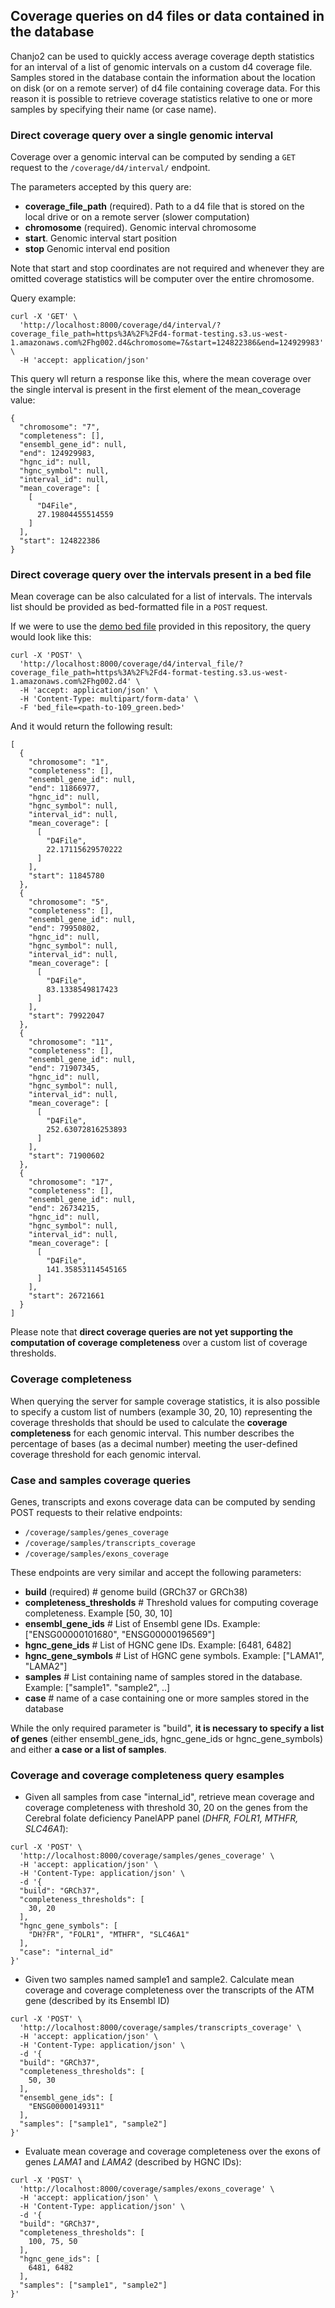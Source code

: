 ## Coverage queries on d4 files or data contained in the database

Chanjo2 can be used to quickly access average coverage depth statistics for an interval of a list of genomic intervals on a custom d4 coverage file.
Samples stored in the database contain the information about the location on disk (or on a remote server) of d4 file containing coverage data. For this reason it is possible to retrieve coverage statistics relative to one or more samples by specifying their name (or case name).

### Direct coverage query over a single genomic interval

Coverage over a genomic interval can be computed by sending a `GET` request to the `/coverage/d4/interval/` endpoint.

The parameters accepted by this query are:

- <strong>coverage_file_path</strong> (required). Path to a d4 file that is stored on the local drive or on a remote server (slower computation)
- <strong>chromosome</strong> (required). Genomic interval chromosome
- <strong>start</strong>. Genomic interval start position 
- <strong>stop</strong> Genomic interval end position 

Note that start and stop coordinates are not required and whenever they are omitted coverage statistics will be computer over the entire chromosome.

Query example:

``` shell
curl -X 'GET' \
  'http://localhost:8000/coverage/d4/interval/?coverage_file_path=https%3A%2F%2Fd4-format-testing.s3.us-west-1.amazonaws.com%2Fhg002.d4&chromosome=7&start=124822386&end=124929983' \
  -H 'accept: application/json'
```

This query wll return a response like this, where the mean coverage over the single interval is present in the first element of the mean_coverage value:

``` shell
{
  "chromosome": "7",
  "completeness": [],
  "ensembl_gene_id": null,
  "end": 124929983,
  "hgnc_id": null,
  "hgnc_symbol": null,
  "interval_id": null,
  "mean_coverage": [
    [
      "D4File",
      27.19804455514559
    ]
  ],
  "start": 124822386
}
```

### Direct coverage query over the intervals present in a bed file

Mean coverage can be also calculated for a list of intervals. The intervals list should be provided as bed-formatted file in a `POST` request.

If we were to use the [demo bed file](https://github.com/Clinical-Genomics/chanjo2/blob/main/src/chanjo2/demo/109_green.bed) provided in this repository, the query would look like this:

``` shell
curl -X 'POST' \
  'http://localhost:8000/coverage/d4/interval_file/?coverage_file_path=https%3A%2F%2Fd4-format-testing.s3.us-west-1.amazonaws.com%2Fhg002.d4' \
  -H 'accept: application/json' \
  -H 'Content-Type: multipart/form-data' \
  -F 'bed_file=<path-to-109_green.bed>'
```

And it would return the following result:

``` shell
[
  {
    "chromosome": "1",
    "completeness": [],
    "ensembl_gene_id": null,
    "end": 11866977,
    "hgnc_id": null,
    "hgnc_symbol": null,
    "interval_id": null,
    "mean_coverage": [
      [
        "D4File",
        22.17115629570222
      ]
    ],
    "start": 11845780
  },
  {
    "chromosome": "5",
    "completeness": [],
    "ensembl_gene_id": null,
    "end": 79950802,
    "hgnc_id": null,
    "hgnc_symbol": null,
    "interval_id": null,
    "mean_coverage": [
      [
        "D4File",
        83.1338549817423
      ]
    ],
    "start": 79922047
  },
  {
    "chromosome": "11",
    "completeness": [],
    "ensembl_gene_id": null,
    "end": 71907345,
    "hgnc_id": null,
    "hgnc_symbol": null,
    "interval_id": null,
    "mean_coverage": [
      [
        "D4File",
        252.63072816253893
      ]
    ],
    "start": 71900602
  },
  {
    "chromosome": "17",
    "completeness": [],
    "ensembl_gene_id": null,
    "end": 26734215,
    "hgnc_id": null,
    "hgnc_symbol": null,
    "interval_id": null,
    "mean_coverage": [
      [
        "D4File",
        141.35853114545165
      ]
    ],
    "start": 26721661
  }
]
```

Please note that <strong>direct coverage queries are not yet supporting the computation of coverage completeness</strong> over a custom list of coverage thresholds.


### Coverage completeness

When querying the server for sample coverage statistics, it is also possible to specify a custom list of numbers (example 30, 20, 10) representing the coverage thresholds that should be used to calculate the <strong>coverage completeness</strong> for each genomic interval. 
This number describes the percentage of bases (as a decimal number) meeting the user-defined coverage threshold for each genomic interval.

### Case and samples coverage queries

Genes, transcripts and exons coverage data can be computed by sending POST requests to their relative endpoints:

* `/coverage/samples/genes_coverage` 
* `/coverage/samples/transcripts_coverage` 
* `/coverage/samples/exons_coverage` 

These endpoints are very similar and accept the following parameters:

- <strong>build</strong> (required) # genome build (GRCh37 or GRCh38)
- <strong>completeness_thresholds</strong> # Threshold values for computing coverage completeness. Example [50, 30, 10]
- <strong>ensembl_gene_ids</strong> # List of Ensembl gene IDs. Example: ["ENSG00000101680", "ENSG00000196569"]
- <strong>hgnc_gene_ids</strong> # List of HGNC gene IDs. Example: [6481, 6482]
- <strong>hgnc_gene_symbols</strong> # List of HGNC gene symbols. Example: ["LAMA1", "LAMA2"]
- <strong>samples</strong> # List containing name of samples stored in the database. Example: ["sample1". "sample2", ..]
- <strong>case</strong> # name of a case containing one or more samples stored in the database

While the only required parameter is "build", <strong>it is necessary to specify a list of genes</strong> (either ensembl_gene_ids, hgnc_gene_ids or hgnc_gene_symbols) and either <strong>a case or a list of samples</strong>.

### Coverage and coverage completeness query esamples

- Given all samples from case "internal_id", retrieve mean coverage and coverage completeness with threshold 30, 20 on the genes from the Cerebral folate deficiency PanelAPP panel (*DHFR, FOLR1, MTHFR, SLC46A1*):

``` shell
curl -X 'POST' \
  'http://localhost:8000/coverage/samples/genes_coverage' \
  -H 'accept: application/json' \
  -H 'Content-Type: application/json' \
  -d '{
  "build": "GRCh37",
  "completeness_thresholds": [
    30, 20
  ],
  "hgnc_gene_symbols": [
    "DH?FR", "FOLR1", "MTHFR", "SLC46A1"
  ],
  "case": "internal_id"
}'
```


- Given two samples named sample1 and sample2. Calculate mean coverage and coverage completeness over the transcripts of the ATM gene (described by its Ensembl ID)

``` shell
curl -X 'POST' \
  'http://localhost:8000/coverage/samples/transcripts_coverage' \
  -H 'accept: application/json' \
  -H 'Content-Type: application/json' \
  -d '{
  "build": "GRCh37",
  "completeness_thresholds": [
    50, 30
  ],
  "ensembl_gene_ids": [
    "ENSG00000149311"
  ],
  "samples": ["sample1", "sample2"]
}'
```

- Evaluate mean coverage and coverage completeness over the exons of genes *LAMA1* and *LAMA2* (described by HGNC IDs):

``` shell
curl -X 'POST' \
  'http://localhost:8000/coverage/samples/exons_coverage' \
  -H 'accept: application/json' \
  -H 'Content-Type: application/json' \
  -d '{
  "build": "GRCh37",
  "completeness_thresholds": [
    100, 75, 50
  ],
  "hgnc_gene_ids": [
    6481, 6482
  ],
  "samples": ["sample1", "sample2"]
}'
```



